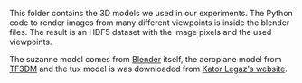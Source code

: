 This folder contains the 3D models we used in our experiments. The Python code to render images from many different 
viewpoints is inside the blender files. The result is an HDF5 dataset with the image pixels and the used viewpoints.

The suzanne model comes from [Blender](https://www.blender.org/)
itself, the aeroplane model from [TF3DM](http://tf3dm.com/3d-model/antonov-an-71-no-texture-77342.html) and the tux model is was 
downloaded from [Kator Legaz's website](https://web.archive.org/web/20151014015438/http://www.katorlegaz.com/3d_models/miscellaneous/0167/index.php).
